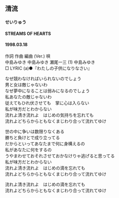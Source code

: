 ## 清流
#### せいりゅう
#### STREAMS OF HEARTS
#### 1998.03.18


作詞  作曲  編曲 (Ver.)   唄   
中島みゆき   中島みゆき   瀬尾一三 (1)  中島みゆき   
□ LYRIC (a)●『わたしの子供になりなさい』   
   
なぜ競わなければいられないのでしょう   
男と女は敵じゃないわ   
なぜ夢中になることは弱みになるのでしょう   
私あなたの敵じゃないわ   
従えてもひれ伏させても　掌に心は入らない   
私が味方だとわからない   
流れよ清き流れよ　はじめの気持ちを忘れても   
流れよどちらからともなくまじわり合って流れてゆけ   
   
世の中に争いは数限りなくある   
勝ちと負けとで成り立ってる   
だからといってあなたまで何に身構えるの   
私があなたに何をするの   
うやまわせておそれさせておかなけりゃ逃げると思ってる   
私が味方だとわからない   
流れよ清き流れよ　はじめの滴を忘れても   
流れよどちらからともなくまじわり合って流れてゆけ   
   
流れよ清き流れよ　はじめの滴を忘れても   
流れよどちらからともなくまじわり合って流れてゆけ   